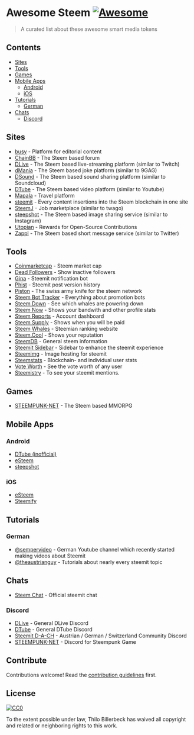 # Awesome Steem [![Awesome](https://cdn.rawgit.com/sindresorhus/awesome/d7305f38d29fed78fa85652e3a63e154dd8e8829/media/badge.svg)](https://github.com/sindresorhus/awesome)

> A curated list about these awesome smart media tokens


## Contents

- [Sites](#sites)
- [Tools](#tools)
- [Games](#games)
- [Mobile Apps](#mobile-apps)
    - [Android](#android)
    - [iOS](#ios)
- [Tutorials](#tutorials)
    - [German](#german)
- [Chats](#chats)
    - [Discord](#discord)

## Sites

- [busy](https://busy.org/) - Platform for editorial content
- [ChainBB](https://chainbb.com/) - The Steem based forum
- [DLive](https://dlive.io/) - The Steem based live-streaming platform (similar to Twitch)
- [dMania](https://dmania.lol/) - The Steem based joke platform (similar to 9GAG)
- [DSound](https://dsound.audio/) - The Steem based sound sharing platform (similar to Soundcloud)
- [DTube](https://d.tube/) - The Steem based video platform (similar to Youtube)
- [Mapala](https://mapala.net/en/) - Travel platform
- [steemit](https://steemit.com) - Every content insertions into the Steem blockchain in one site
- [SteemJ](http://www.steemj.com/) - Job marketplace (similar to twago)
- [steepshot](http://steepshot.io/) - The Steem based image sharing service (similar to Instagram)
- [Utopian](http://utopian.io/) - Rewards for Open-Source Contributions
- [Zappl](https://zappl.com/) - The Steem based short message service (similar to Twitter)

## Tools

- [Coinmarketcap](https://coinmarketcap.com/currencies/steem/) - Steem market cap
- [Dead Followers](http://steemit.deadfollowers.info/) - Show inactive followers
- [Gina](https://steemit.com/introduceyourself/@ginabot/hi-i-am-gina-i-m-here-to-help) - Steemit notification bot
- [Phist](https://phist.steemdata.com/) - Steemit post version history
- [Piston](http://piston.rocks/) - The swiss army knife for the steem network
- [Steem Bot Tracker](https://steembottracker.com/) - Everything about promotion bots
- [Steem Down](https://steemdown.com/) - See which whales are powering down
- [Steem Now](https://www.steemnow.com/) - Shows your bandwith and other profile stats
- [Steem Reports](http://www.steemreports.com/) - Account dashboard
- [Steem Supply](http://steem.supply/) - Shows when you will be paid
- [Steem Whales](http://steemwhales.com/) - Steemian ranking website
- [Steem.Cool](http://steem.cool/) - Shows your reputation
- [SteemDB](https://steemdb.com/) - General steem information
- [Steemit Sidebar](https://utopian.io/utopian-io/@mwfiae/steemit-sidebar) - Sidebar to enhance the steemit experience
- [Steemimg](http://steemimg.com/) - Image hosting for steemit
- [Steemstats](http://steemstats.com/) - Blockchain- and individual user stats
- [Vote Worth](http://www.steemdollar.com/dollar_per_vote.php?) - See the vote worth of any user
- [Steemistry](http://steemistry.com/steemit-mentions-tool) - To see your steemit mentions.

## Games

- [STEEMPUNK-NET](https://www.steempunk.net/) - The Steem based MMORPG

## Mobile Apps

### Android
- [DTube (inofficial)](https://github.com/powerpoint45/dtube-mobile-unofficial)
- [eSteem](https://play.google.com/store/apps/details?id=com.netsolutions.esteem&hl=de)
- [steepshot](https://play.google.com/store/apps/details?id=com.droid.steepshot&rdid=com.droid.steepshot)

### iOS
- [eSteem](https://itunes.apple.com/de/app/esteem-mobile/id1141397898?mt=8)
- [Steemify](https://itunes.apple.com/app/steemify/id1290154477)


## Tutorials
### German
- [@sempervideo](https://steemit.com/@sempervideo) - German Youtube channel which recently started making videos about Steemit
- [@theaustrianguy](https://steemit.com/deutsch/@theaustrianguy/deutschsprachige-tutorials-fuer-steemit-neulinge-ein-ueberblick) - Tutorials about nearly every steemit topic

## Chats
- [Steem Chat](http://steemit.chat/) - Official steemit chat


### Discord
- [DLive](https://discord.gg/qzsJqMA) - General DLive Discord
- [DTube](https://discord.gg/6bzJWyW) - General DTube Discord
- [Steemit D-A-CH](https://discord.gg/xpb43eK) - Austrian / German / Switzerland Community Discord
- [STEEMPUNK-NET](https://discord.gg/baax5eS) - Discord for Steempunk Game

## Contribute

Contributions welcome! Read the [contribution guidelines](contributing.md) first.


## License

[![CC0](http://mirrors.creativecommons.org/presskit/buttons/88x31/svg/cc-zero.svg)](http://creativecommons.org/publicdomain/zero/1.0)

To the extent possible under law, Thilo Billerbeck has waived all copyright and
related or neighboring rights to this work.
